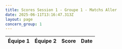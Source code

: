 ```yaml
---
title: Scores Session 1 - Groupe 1 - Matchs Aller
date: 2025-06-11T13:16:47.313Z
layout: page
concern_group: 1
---
```




| Équipe 1 | Équipe 2 | Score | Date |
|----------|----------|-------|------|

